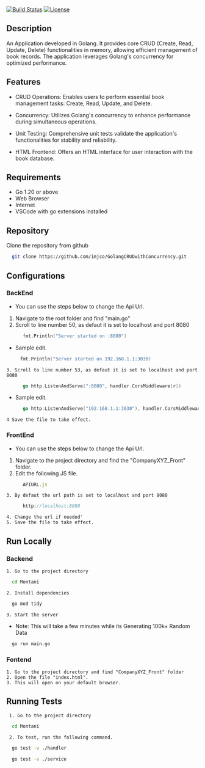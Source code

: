 
[![Build Status](https://travis-ci.org/your-username/your-repo.svg?branch=master)](https://travis-ci.org/your-username/your-repo)
[![License](https://img.shields.io/badge/license-MIT-blue.svg)](LICENSE)

## Description

An Application developed in Golang. It provides core CRUD (Create, Read, Update, Delete) functionalities in memory, allowing efficient management of book records. The application leverages Golang's concurrency for optimized performance.
## Features
- CRUD Operations: Enables users to perform essential book management tasks: Create, Read, Update, and Delete.

- Concurrency: Utilizes Golang's concurrency to enhance performance during simultaneous operations.

- Unit Testing: Comprehensive unit tests validate the application's functionalities for stability and reliability.
  
- HTML Frontend: Offers an HTML interface for user interaction with the book database.

## Requirements
- Go 1.20 or above  
- Web Browser
- Internet
- VSCode with go extensions installed

## Repository

Clone the repository from github

```bash
  git clone https://github.com/imjco/GolangCRUDwithConcurrency.git

```
## Configurations

### BackEnd
- You can use the steps below to change the Api Url.
  
1. Navigate to the root folder and find "main.go"
2. Scroll to line number 50, as defaut it is set to localhost and port 8080
```go
      fmt.Println("Server started on :8080")
```
- Sample edit. 
```go
     fmt.Println("Server started on 192.168.1.1:3030)
```
    3. Scroll to line number 53, as defaut it is set to localhost and port 8080
```go
      go http.ListenAndServe(":8080", handler.CorsMiddleware(r))
```   
- Sample edit.
```go
      go http.ListenAndServe("192.168.1.1:3030"), handler.CorsMiddleware(r))
```     
    4 Save the file to take effect.

### FrontEnd
- You can use the steps below to change the Api Url.
  
1. Navigate to the project directory and find the "CompanyXYZ_Front" folder.
2. Edit the following JS file.
```js
      APIURL.js
```  
    3. By defaut the url path is set to localhost and port 8080
```js
      http://localhost:8080
```     
    4. Change the url if needed'
    5. Save the file to take effect.

## Run Locally

### Backend
    1. Go to the project directory

```bash
  cd Montani
```

    2. Install dependencies

```bash
  go mod tidy
```

    3. Start the server
  - Note: This will take a few minutes while its Generating 100k+ Random Data

```bash
  go run main.go
```

### Fontend
    1. Go to the project directory and find "CompanyXYZ_Front" folder
    2. Open the file "index.html".
    3. This will open on your default browser.
## Running Tests

     1. Go to the project directory

```bash
  cd Montani
```
     2. To test, run the following command.

```bash
  go test -v ./handler
```

```bash
  go test -v ./service
```
